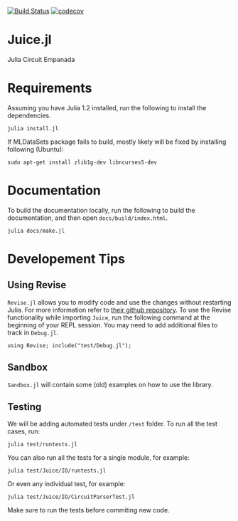 [![Build Status](https://travis-ci.com/UCLA-StarAI/Juice.jl.svg?token=WqP1S31vh9msACoVUepf&branch=master)](https://travis-ci.com/UCLA-StarAI/Juice.jl) [![codecov](https://codecov.io/gh/UCLA-StarAI/Juice.jl/branch/master/graph/badge.svg?token=ORgtXXr8Uo)](https://codecov.io/gh/UCLA-StarAI/Juice.jl)



# Juice.jl
Julia Circuit Empanada


# Requirements

Assuming you have Julia 1.2 installed, run the following to install the dependencies.

 ``julia install.jl``

If MLDataSets package fails to build, mostly likely will be fixed by installing following (Ubuntu):

  ``sudo apt-get install zlib1g-dev libncurses5-dev``

# Documentation

To build the documentation locally, run the following to build the documentation, and then open `docs/build/index.html`.

    julia docs/make.jl




# Developement Tips

## Using Revise

`Revise.jl` allows you to modify code and use the changes without restarting Julia. For more information refer to [their github repository](https://github.com/timholy/Revise.jl).
 To use the Revise functionality while importing `Juice`, run the following command at the beginning of your REPL session. You may need to add additional files to track in `Debug.jl`.

    using Revise; include("test/Debug.jl");


## Sandbox

`Sandbox.jl` will contain some (old) examples on how to use the library.

## Testing

We will be adding automated tests under `/test` folder. To run all the test cases, run:

    julia test/runtests.jl

You can also run all the tests for a single module, for example:

    julia test/Juice/IO/runtests.jl

Or even any individual test, for example:

    julia test/Juice/IO/CircuitParserTest.jl

Make sure to run the tests before commiting new code.
